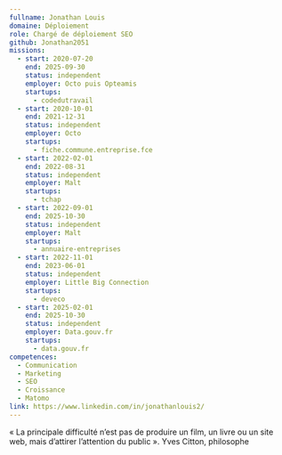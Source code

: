 ```yaml
---
fullname: Jonathan Louis
domaine: Déploiement
role: Chargé de déploiement SEO
github: Jonathan2051
missions:
  - start: 2020-07-20
    end: 2025-09-30
    status: independent
    employer: Octo puis Opteamis
    startups:
      - codedutravail
  - start: 2020-10-01
    end: 2021-12-31
    status: independent
    employer: Octo
    startups:
      - fiche.commune.entreprise.fce
  - start: 2022-02-01
    end: 2022-08-31
    status: independent
    employer: Malt
    startups:
      - tchap
  - start: 2022-09-01
    end: 2025-10-30
    status: independent
    employer: Malt
    startups:
      - annuaire-entreprises
  - start: 2022-11-01
    end: 2023-06-01
    status: independent
    employer: Little Big Connection
    startups:
      - deveco
  - start: 2025-02-01
    end: 2025-10-30
    status: independent
    employer: Data.gouv.fr
    startups:
      - data.gouv.fr
competences:
  - Communication
  - Marketing
  - SEO
  - Croissance
  - Matomo
link: https://www.linkedin.com/in/jonathanlouis2/
---
```

« La principale difficulté n’est pas de produire un film, un livre ou un site web, mais d’attirer l’attention du public ». Yves Citton, philosophe